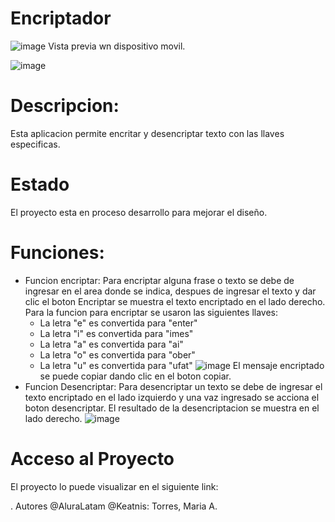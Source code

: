 # Encriptador
![image](https://github.com/keatnis/encriptador/assets/95552515/707fbed5-667d-49f8-b7f7-bd01024f4c5f)
Vista previa wn dispositivo movil. 

![image](https://github.com/keatnis/encriptador/assets/95552515/e40fe749-56d1-4747-b2aa-521608de130f)

# Descripcion:
Esta aplicacion permite encritar y desencriptar texto con las llaves especificas.
# Estado
El proyecto esta en proceso desarrollo para mejorar el diseño.

# Funciones:
- Funcion encriptar: 
Para encriptar alguna frase o texto se debe de ingresar en el area donde se indica, despues de ingresar el texto y dar clic el boton Encriptar
se muestra el texto encriptado en el lado derecho.
Para la funcion para encriptar se usaron las siguientes llaves:
  * La letra "e" es convertida para "enter"
  * La letra "i" es convertida para "imes"
  * La letra "a" es convertida para "ai"
  * La letra "o" es convertida para "ober"
  * La letra "u" es convertida para "ufat"
![image](https://github.com/keatnis/encriptador/assets/95552515/f833c29f-493e-4a6f-bcee-30ad6f93f552)
El mensaje encriptado se puede copiar dando clic en el boton copiar.
- Funcion Desencriptar:
Para desencriptar un texto se debe de ingresar el texto encriptado en el lado izquierdo y una vaz ingresado se acciona el boton desencriptar.
El resultado de la desencriptacion se muestra en el lado derecho.
![image](https://github.com/keatnis/encriptador/assets/95552515/b2c4a835-1e82-44f3-9346-dbfc5498b23e)

# Acceso al Proyecto
  El proyecto lo puede visualizar en el siguiente link:

. Autores
@AluraLatam @Keatnis: Torres, Maria A. 
